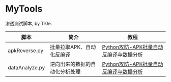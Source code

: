 # MyTools
渗透测试脚本, by Tr0e.

|脚本  | 简介 | 教程 |
|--|--|--|
| apkReverse.py |批量拉取APK、自动化反编译 | [Python攻防-APK批量自动反编译与数据分析](https://blog.csdn.net/weixin_39190897/article/details/127469657) |
| dataAnalyze.py| 逆向出来的数据的自动化分析处理| [Python攻防-APK批量自动反编译与数据分析](https://blog.csdn.net/weixin_39190897/article/details/127469657)|
